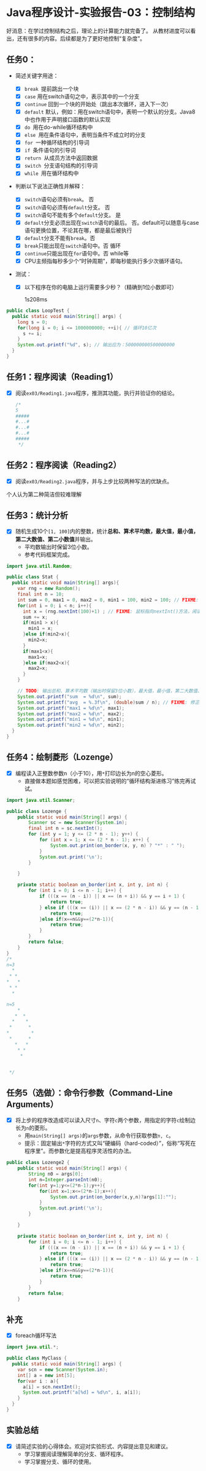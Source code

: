 # Java程序设计-实验报告-03：控制结构

好消息：在学过控制结构之后，理论上的计算能力就完备了。
从教材进度可以看出，还有很多的内容。后续都是为了更好地控制“复杂度”。

## 任务0：

- 简述关键字用途：
  - [x] `break `提前跳出一个块
  - [x] `case` 用在switch语句之中，表示其中的一个分支
  - [x] `continue` 回到一个块的开始处（跳出本次循环，进入下一次）
  - [x] `default`  默认，例如：用在switch语句中，表明一个默认的分支。Java8 中也作用于声明接口函数的默认实现
  - [x] `do `用在do-while循环结构中
  - [x] `else `用在条件语句中，表明当条件不成立时的分支
  - [x] `for `一种循环结构的引导词
  - [x] `if `条件语句的引导词
  - [x] `return `从成员方法中返回数据
  - [x] `switch `分支语句结构的引导词
  - [x] `while `用在循环结构中
- 判断以下说法正确性并解释：
  - [x] `switch`语句必须有`break`。 否
  - [x] `switch`语句必须有`default`分支。 否
  - [x] `switch`语句不能有多个`default`分支。 是
  - [x] `default`分支必须出现在`switch`语句的最后。 否。default可以随意与case语句更换位置，不论其在哪，都是最后被执行
  - [x] `default`分支不能有`break`。否
  - [x] `break`只能出现在`switch`语句中。否 循环
  - [x] `continue`只能出现在`for`语句中。否 while等
  - [x] CPU主频指每秒多少个“时钟周期”，即每秒能执行多少次循环语句。
- 测试：
  
  - [x] 以下程序在你的电脑上运行需要多少秒？（精确到1位小数即可）
  
    1s208ms

```java
public class LoopTest {
  public static void main(String[] args) {
    long s = 0;
    for(long i = 0; i <= 1000000000; ++i){ // 循环10亿次
      s += i;
    }
    System.out.printf("%d", s); // 输出应为：500000000500000000
  }
}
```

## 任务1：程序阅读（Reading1）

- [x] 阅读`ex03/Reading1.java`程序，推测其功能，执行并验证你的结论。

  ```java
  /*
  5
  #####
  #...#
  #...#
  #...#
  #####
   */
  ```

## 任务2：程序阅读（Reading2）

- [x] 阅读`ex03/Reading2.java`程序，并与上步比较两种写法的优缺点。

个人认为第二种简洁但较难理解

## 任务3：统计分析

- [x] 随机生成10个`[1, 100]`内的整数，统计**总和、算术平均数，最大值，最小值，第二大数值、第二小数值**并输出。
  - 平均数输出时保留3位小数。
  - 参考代码框架完成。

```java
import java.util.Random;

public class Stat {
  public static void main(String[] args){
    var rng = new Random();
    final int n = 10;
    int sum = 0, max1 = 0, max2 = 0, min1 = 100, min2 = 100; // FIXME: 最小值统计量应怎样初始化？
    for(int i = 0; i < n; i++){
      int x = (rng.nextInt(100)+1) ; // FIXME: 鼠标指向nextInt()方法，阅读说明，修正错误。
      sum += x;
      if(min1 > x){
        min1 = x;
      }else if(min2>x){
        min2=x;
      }
      if(max1<x){
        max1=x;
      }else if(max2<x){
        max2=x;
      }
    }

    // TODO: 输出总和、算术平均数（输出时保留3位小数），最大值，最小值，第二大数值、第二小数值。
    System.out.printf("sum  = %d\n", sum);
    System.out.printf("avg  = %.3f\n", (double)sum / n); // FIXME: 修正错误。
    System.out.printf("max1 = %d\n", max1);
    System.out.printf("max2 = %d\n", max2);
    System.out.printf("min1 = %d\n", min1);
    System.out.printf("min2 = %d\n", min2);
  }
}
```



## 任务4：绘制菱形（Lozenge）

- [x] 编程读入正整数参数n（小于10），用`*`打印边长为n的空心菱形。
  - 直接做本题如感觉困难，可以把实验说明的“循环结构渐进练习”练完再试试。

```java
import java.util.Scanner;

public class Lozenge {
    public static void main(String[] args) {
        Scanner sc = new Scanner(System.in);
        final int n = sc.nextInt();
        for (int y = 1; y <= (2 * n - 1); y++) {
            for (int x = 1; x <= (2 * n - 1); x++) {
                System.out.print(on_border(x, y, n) ? "*" : " ");
            }
            System.out.print('\n');
        }

    }

    private static boolean on_border(int x, int y, int n) {
        for (int i = 0; i <= n - 1; i++) {
            if (((x == (n - i)) || x == (n + i)) && y == i + 1) {
                return true;
            } else if (((x == (i)) || x == (2 * n - i)) && y == (n - 1 + i)) {
                return true;
            }else if(x==n&&y==(2*n-1)){
                return true;
            }
        }
        return false;
    }
}
/*
n=3
  *
 * *
*   *
 * *
  *

n=5
    *
   *  *
  *    *
 *      *
*        *
 *      *
   *   *
    * *
     *


 */
```

## 任务5（选做）：命令行参数（Command-Line Arguments）

- [x] 将上步的程序改造成可以读入尺寸`n`、字符`c`两个参数，用指定的字符`c`绘制边长为`n`的菱形。
  - 用`main(String[] args)`的`args`参数，从命令行获取参数`n, c`。
  - 提示：固定输出`*`字符的方式又叫“硬编码（hard-coded）”，俗称“写死在程序里”。而参数化是提高程序灵活性的办法。

```java
public class Lozenge2 {
    public static void main(String[] args) {
        String n0 = args[0];
        int n=Integer.parseInt(n0);
        for(int y=1;y<=(2*n-1);y++){
            for(int x=1;x<=(2*n-1);x++){
                System.out.print(on_border(x,y,n)?args[1]:"");
            }
            System.out.print('\n');
        }

    }

    private static boolean on_border(int x, int y, int n) {
        for (int i = 0; i <= n - 1; i++) {
            if (((x == (n - i)) || x == (n + i)) && y == i + 1) {
                return true;
            } else if (((x == (i)) || x == (2 * n - i)) && y == (n - 1 + i)) {
                return true;
            }else if(x==n&&y==(2*n-1)){
                return true;
            }
        }
        return false;
    }

```

## 补充

- [x] foreach循环写法

```java
import java.util.*;

public class MyClass {
  public static void main(String[] args) {
    var scn = new Scanner(System.in);
    int[] a = new int[5];
    for(var i : a){
      a[i] = scn.nextInt();
      System.out.printf("a[%d] = %d\n", i, a[i]);
    }
  }
}
```

## 实验总结

- [x] 请简述实验的心得体会。欢迎对实验形式、内容提出意见和建议。
  - 学习掌握阅读理解简单的分支、循环程序。
  - 学习掌握分支、循环的使用。
